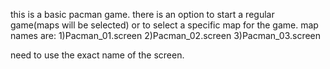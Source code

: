 this is a basic pacman game. there is an option to start a regular game(maps will be selected) or to select a specific map for the game.
map names are:
1)Pacman_01.screen
2)Pacman_02.screen
3)Pacman_03.screen

need to use the exact name of the screen.
